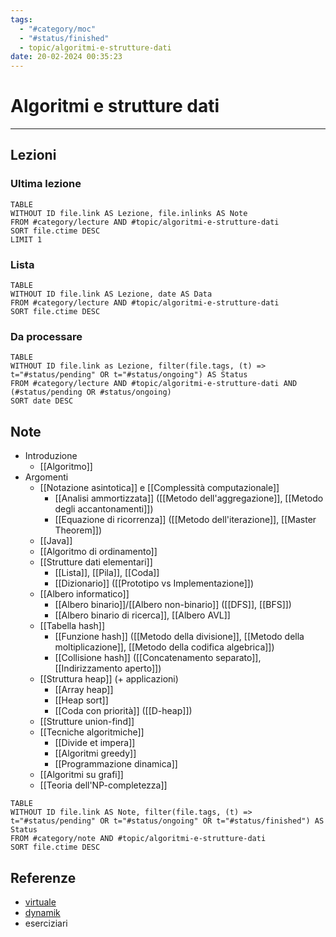 ```yaml
---
tags:
  - "#category/moc"
  - "#status/finished"
  - topic/algoritmi-e-strutture-dati
date: 20-02-2024 00:35:23
---
```

# Algoritmi e strutture dati
---
## Lezioni
### Ultima lezione
```dataview
TABLE
WITHOUT ID file.link AS Lezione, file.inlinks AS Note
FROM #category/lecture AND #topic/algoritmi-e-strutture-dati
SORT file.ctime DESC
LIMIT 1
```

### Lista
```dataview
TABLE
WITHOUT ID file.link AS Lezione, date AS Data
FROM #category/lecture AND #topic/algoritmi-e-strutture-dati
SORT file.ctime DESC
```

### Da processare
```dataview
TABLE
WITHOUT ID file.link as Lezione, filter(file.tags, (t) => t="#status/pending" OR t="#status/ongoing") AS Status
FROM #category/lecture AND #topic/algoritmi-e-strutture-dati AND (#status/pending OR #status/ongoing)
SORT date DESC
```

## Note
- Introduzione
	- [[Algoritmo]]
- Argomenti
	- [[Notazione asintotica]] e [[Complessità computazionale]]
		- [[Analisi ammortizzata]] ([[Metodo dell'aggregazione]], [[Metodo degli accantonamenti]])
		- [[Equazione di ricorrenza]] ([[Metodo dell'iterazione]], [[Master Theorem]])
	- [[Java]]
	- [[Algoritmo di ordinamento]]
	- [[Strutture dati elementari]]
		- [[Lista]], [[Pila]], [[Coda]]
		- [[Dizionario]] ([[Prototipo vs Implementazione]])
	- [[Albero informatico]]
		- [[Albero binario]]/[[Albero non-binario]] ([[DFS]], [[BFS]])
		- [[Albero binario di ricerca]], [[Albero AVL]]
	- [[Tabella hash]]
		- [[Funzione hash]] ([[Metodo della divisione]], [[Metodo della moltiplicazione]], [[Metodo della codifica algebrica]])
		- [[Collisione hash]] ([[Concatenamento separato]], [[Indirizzamento aperto]])
	- [[Struttura heap]] (+ applicazioni)
		- [[Array heap]]
		- [[Heap sort]]
		- [[Coda con priorità]] ([[D-heap]])
	- [[Strutture union-find]]
	- [[Tecniche algoritmiche]]
		- [[Divide et impera]]
		- [[Algoritmi greedy]]
		- [[Programmazione dinamica]]
	- [[Algoritmi su grafi]]
	- [[Teoria dell'NP-completezza]]

```dataview
TABLE
WITHOUT ID file.link AS Note, filter(file.tags, (t) => t="#status/pending" OR t="#status/ongoing" OR t="#status/finished") AS Status
FROM #category/note AND #topic/algoritmi-e-strutture-dati
SORT file.ctime DESC
```

## Referenze
- [virtuale](https://virtuale.unibo.it/course/view.php?id=47424)
- [dynamik](https://dynamik.vercel.app/algoritmi-e-strutture-di-dati?from=informatica)
- eserciziari